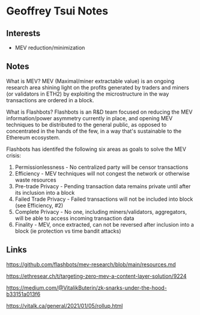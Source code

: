# Geoffrey Tsui Notes

## Interests
- MEV reduction/minimization

## Notes

What is MEV?
MEV (Maximal/miner extractable value) is an ongoing research area shining light on the profits generated by traders and miners (or validators in ETH2) by exploiting the microstructure in the way transactions are ordered in a block.

What is Flashbots?
Flashbots is an R&D team focused on reducing the MEV information/power asymmetry currently in place, and opening MEV techniques to be distributed to the general public, as opposed to concentrated in the hands of the few, in a way that's sustainable to the Ethereum ecosystem.

Flashbots has identifed the following six areas as goals to solve the MEV crisis:

1. Permissionlessness - No centralized party will be censor transactions
2. Efficiency - MEV techniques will not congest the network or otherwise waste resources
3. Pre-trade Privacy - Pending transaction data remains private until after its inclusion into a block
4. Failed Trade Privacy - Failed transactions will not be included into block (see Efficiency, #2)
5. Complete Privacy - No one, including miners/validators, aggregators, will be able to access incoming transaction data
6. Finality - MEV, once extracted, can not be reversed after inclusion into a block (ie protection vs time bandit attacks)

## Links

https://github.com/flashbots/mev-research/blob/main/resources.md

https://ethresear.ch/t/targeting-zero-mev-a-content-layer-solution/9224

https://medium.com/@VitalikButerin/zk-snarks-under-the-hood-b33151a013f6

https://vitalk.ca/general/2021/01/05/rollup.html

